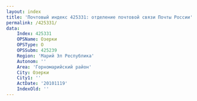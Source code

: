 ```yaml
---
layout: index
title: 'Почтовый индекс 425331: отделение почтовой связи Почты России'
permalink: /425331/
data:
    Index: 425331
    OPSName: Озерки
    OPSType: О
    OPSSubm: 425239
    Region: 'Марий Эл Республика'
    Autonom: ''
    Area: 'Горномарийский район'
    City: Озерки
    City1: ''
    ActDate: '20101119'
    IndexOld: ''
---
```


